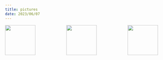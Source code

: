 ```yaml
---
title: pictures
date: 2023/06/07
---
```


<!-- <img src="" width="100" />  -->
<div style="display: flex; flex-wrap: wrap; align-items: center;justify-content: space-between;">
  <img src="/avatar.png" width="100" />
  <img src="/cat.jpeg" width="100" />
  <img src="https://octodex.github.com/images/stormtroopocat.jpg" width="100" />
</div>